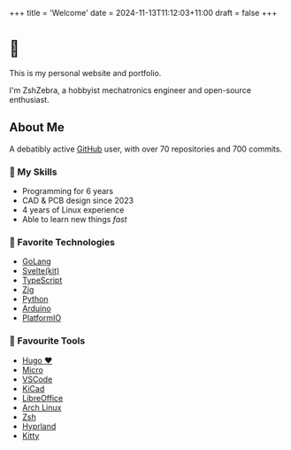 +++
title = 'Welcome'
date = 2024-11-13T11:12:03+11:00
draft = false
+++

# :wave:

This is my personal website and portfolio.

I'm ZshZebra, a hobbyist mechatronics engineer and open-source enthusiast.

## About Me

A debatibly active [GitHub](https://github.com/zshzebra) user, with over 70 repositories and 700 commits.

### :briefcase: My Skills

-   Programming for 6 years
-   CAD & PCB design since 2023
-   4 years of Linux experience
-   Able to learn new things _fast_

### :rocket: Favorite Technologies

-   [GoLang](https://golang.org/)
-   [Svelte(kit)](https://svelte.dev/)
-   [TypeScript](https://www.typescriptlang.org/)
-   [Zig](https://ziglang.org/)
-   [Python](https://www.python.org/)
-   [Arduino](https://www.arduino.cc/)
-   [PlatformIO](https://platformio.org/)

### :wrench: Favourite Tools

-   [Hugo :heart:](https://gohugo.io/)
-   [Micro](https://micro-editor.github.io/)
-   [VSCode](https://code.visualstudio.com/)
-   [KiCad](https://kicad.org/)
-   [LibreOffice](https://www.libreoffice.org/)
-   [Arch Linux](https://archlinux.org/)
-   [Zsh](https://www.zsh.org/)
-   [Hyprland](https://hyprland.org/)
-   [Kitty](https://sw.kovidgoyal.net/kitty/)
